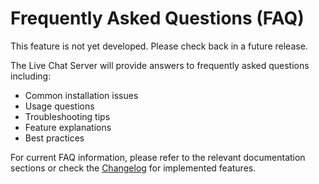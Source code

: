 # Frequently Asked Questions (FAQ)

This feature is not yet developed. Please check back in a future release.

The Live Chat Server will provide answers to frequently asked questions including:
- Common installation issues
- Usage questions
- Troubleshooting tips
- Feature explanations
- Best practices

For current FAQ information, please refer to the relevant documentation sections or check the [Changelog](Changelog.md) for implemented features.
